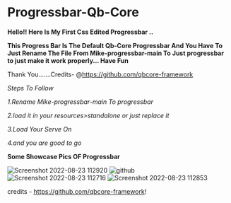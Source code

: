 # Progressbar-Qb-Core
**Hello!! Here Is My First Css Edited Progressbar ..**



**This Progress Bar Is The Default Qb-Core Progressbar And You Have To Just Rename The File From Mike-progressbar-main To Just progressbar to just make it work properly... Have Fun**  


Thank You.......Credits- @https://github.com/qbcore-framework









_Steps To Follow_

_1.Rename Mike-progressbar-main To progressbar_

_2.load it in your resources>standalone or just replace it_

_3.Load Your Serve On_

_4.and you are good to go_













**Some Showcase Pics OF Progressbar**


![Screenshot 2022-08-23 112920](https://user-images.githubusercontent.com/111684474/186083694-cd3ceed6-860c-4576-90da-8f247f7497fd.png)
![github](https://user-images.githubusercontent.com/111684474/186083700-5542c3aa-4974-4fec-9b08-d1574417032c.png)
![Screenshot 2022-08-23 112716](https://user-images.githubusercontent.com/111684474/186083677-9d87767b-e3e7-40bd-a2fa-0abb925e3ae1.png)
![Screenshot 2022-08-23 112853](https://user-images.githubusercontent.com/111684474/186083689-ea0a4806-468f-4730-991f-87529dead483.png)






credits - https://github.com/qbcore-framework!

